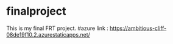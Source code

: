 # finalproject
This is my final FRT project.
#azure link : https://ambitious-cliff-08de19f10.2.azurestaticapps.net/
